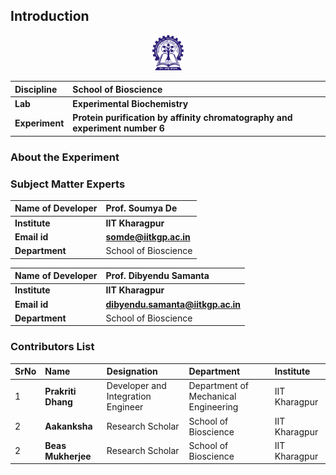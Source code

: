 ## Introduction


<div align="center">
<img src="experiment/images/iitkgp.png" width="10%">
</div>

<b>Discipline | <b>School of Bioscience
:--|:--|
<b> Lab | <b> Experimental Biochemistry
<b> Experiment|     <b> Protein purification by affinity chromatography and experiment number 6

### About the Experiment 



### Subject Matter Experts

<b>Name of Developer | <b> Prof. Soumya De 
:--|:--|
<b> Institute | <b>  IIT Kharagpur
<b> Email id|     <b>  somde@iitkgp.ac.in
<b> Department |  School of Bioscience

<b>Name of Developer | <b>  Prof. Dibyendu Samanta 
:--|:--|
<b> Institute | <b>  IIT Kharagpur
<b> Email id|     <b>  dibyendu.samanta@iitkgp.ac.in
<b> Department |  School of Bioscience

### Contributors List

SrNo | Name | Designation | Department| Institute| 
:--|:--|:--|:--|:--|
1 | **Prakriti Dhang** | Developer and Integration Engineer | Department of Mechanical Engineering | IIT Kharagpur |
2 | **Aakanksha** | Research Scholar | School of Bioscience | IIT Kharagpur |
2 | **Beas Mukherjee** | Research Scholar | School of Bioscience | IIT Kharagpur |